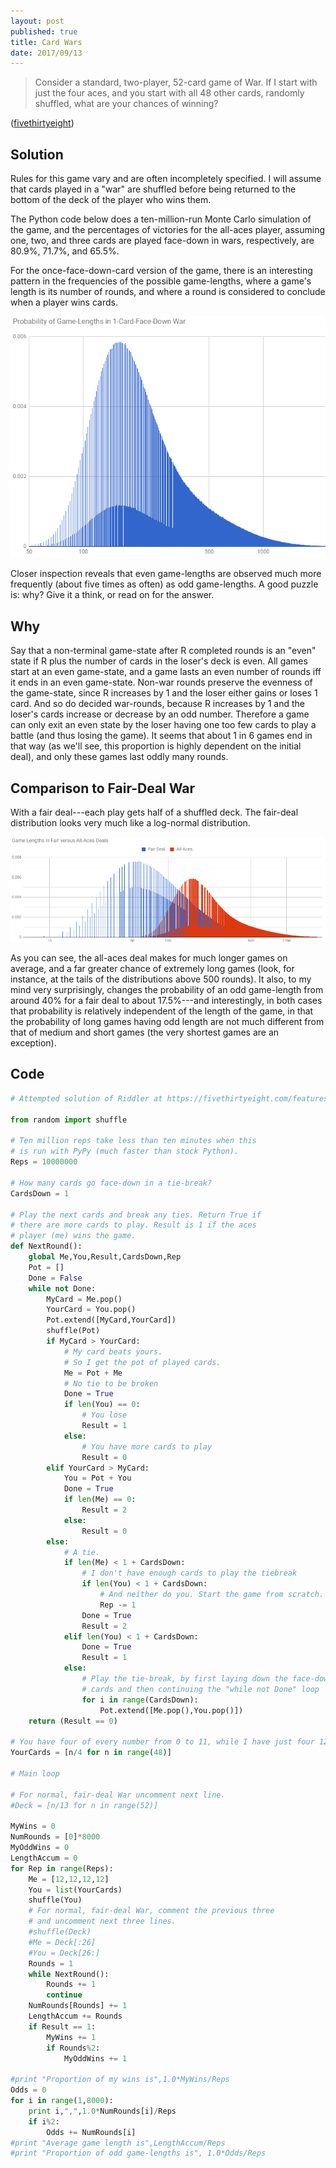 ```yaml
---
layout: post 
published: true
title: Card Wars
date: 2017/09/13
---
```


>Consider a standard, two-player, 52-card game of War. If I start with just the four aces, and you start with all 48 other cards, randomly shuffled, what are your chances of winning?

<!--more-->

([fivethirtyeight](https://fivethirtyeight.com/features/riddler-nation-goes-to-war/))

## Solution

Rules for this game vary and are often incompletely specified. I will assume that cards played in a "war" are shuffled before being returned to the bottom of the deck of the player who wins them.

The Python code below does a ten-million-run Monte Carlo simulation of the game, and the percentages of victories for the all-aces player, assuming one, two, and three cards are played face-down in wars, respectively, are 80.9%, 71.7%, and 65.5%.

For the once-face-down-card version of the game, there is an interesting pattern in the frequencies of the possible game-lengths, where a game's length is its number of rounds, and where a round is considered to conclude when a player wins cards.

![Probability of game-lengths given all-aces hand.](/img/GameOfWarGameLengths.png)

Closer inspection reveals that even game-lengths are observed much more frequently (about five times as often) as odd game-lengths.  A good puzzle is: why? Give it a think, or read on for the answer.

## Why

Say that a non-terminal game-state after R completed rounds is an "even" state if R plus the number of cards in the loser's deck is even. All games start at an even game-state, and a game lasts an even number of rounds iff it ends in an even game-state. Non-war rounds preserve the evenness of the game-state, since R increases by 1 and the loser either gains or loses 1 card. And so do decided war-rounds, because R increases by 1 and the loser's cards increase or decrease by an odd number. Therefore a game can only exit an even state by the loser having one too few cards to play a battle (and thus losing the game). It seems that about 1 in 6 games end in that way (as we'll see, this proportion is highly dependent on the initial deal), and only these games last oddly many rounds.

## Comparison to Fair-Deal War

With a fair deal---each play gets half of a shuffled deck.  The fair-deal distribution looks very much like a log-normal distribution.  

![Probability of game lengths given a fair deal.](/img/GameOfWarFairVersusAces.png)

As you can see, the all-aces deal makes for much longer games on average, and a far greater chance of extremely long games (look, for instance, at the tails of the distributions above 500 rounds).  It also, to my mind very surprisingly, changes the probability of an odd game-length from around 40% for a fair deal to about 17.5%---and interestingly, in both cases that probability is relatively independent of the length of the game, in that the probability of long games having odd length are not much different from that of medium and short games (the very shortest games are an exception). 

## Code

```python
# Attempted solution of Riddler at https://fivethirtyeight.com/features/riddler-nation-goes-to-war/

from random import shuffle

# Ten million reps take less than ten minutes when this
# is run with PyPy (much faster than stock Python).
Reps = 10000000

# How many cards go face-down in a tie-break?
CardsDown = 1

# Play the next cards and break any ties. Return True if
# there are more cards to play. Result is 1 if the aces
# player (me) wins the game.
def NextRound():
	global Me,You,Result,CardsDown,Rep
	Pot = []
	Done = False
	while not Done:
		MyCard = Me.pop()
		YourCard = You.pop()
		Pot.extend([MyCard,YourCard])
		shuffle(Pot)
		if MyCard > YourCard:
			# My card beats yours.
			# So I get the pot of played cards.
			Me = Pot + Me
			# No tie to be broken
			Done = True
			if len(You) == 0:
				# You lose
				Result = 1
			else:
				# You have more cards to play
				Result = 0
		elif YourCard > MyCard:
			You = Pot + You
			Done = True
			if len(Me) == 0:
				Result = 2
			else: 
				Result = 0
		else:
			# A tie.
			if len(Me) < 1 + CardsDown:
				# I don't have enough cards to play the tiebreak
				if len(You) < 1 + CardsDown:
					# And neither do you. Start the game from scratch.
					Rep -= 1
				Done = True
				Result = 2
			elif len(You) < 1 + CardsDown:
				Done = True
				Result = 1
			else:
				# Play the tie-break, by first laying down the face-down
				# cards and then continuing the "while not Done" loop
				for i in range(CardsDown):
					Pot.extend([Me.pop(),You.pop()])
	return (Result == 0)

# You have four of every number from 0 to 11, while I have just four 12s
YourCards = [n/4 for n in range(48)]

# Main loop

# For normal, fair-deal War uncomment next line.
#Deck = [n/13 for n in range(52)]

MyWins = 0
NumRounds = [0]*8000
MyOddWins = 0
LengthAccum = 0
for Rep in range(Reps):
	Me = [12,12,12,12]
	You = list(YourCards)
	shuffle(You)
	# For normal, fair-deal War, comment the previous three
	# and uncomment next three lines.
	#shuffle(Deck)
	#Me = Deck[:26]
	#You = Deck[26:]
	Rounds = 1
	while NextRound():
		Rounds += 1
		continue
	NumRounds[Rounds] += 1
	LengthAccum += Rounds
	if Result == 1:
		MyWins += 1
		if Rounds%2:
			MyOddWins += 1

#print "Proportion of my wins is",1.0*MyWins/Reps
Odds = 0
for i in range(1,8000):
	print i,",",1.0*NumRounds[i]/Reps
	if i%2:
		Odds += NumRounds[i]
#print "Average game length is",LengthAccum/Reps
#print "Proportion of odd game-lengths is", 1.0*Odds/Reps

```

<br>
